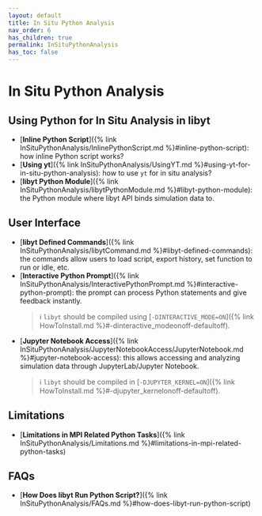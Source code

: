 ```yaml
---
layout: default
title: In Situ Python Analysis
nav_order: 6
has_children: true
permalink: InSituPythonAnalysis
has_toc: false
---
```


# In Situ Python Analysis

## Using Python for In Situ Analysis in libyt

- [**Inline Python Script**]({% link InSituPythonAnalysis/InlinePythonScript.md %}#inline-python-script): how inline Python script works?
- [**Using yt**]({% link InSituPythonAnalysis/UsingYT.md %}#using-yt-for-in-situ-python-analysis): how to use `yt` for in situ analysis?
- [**libyt Python Module**]({% link InSituPythonAnalysis/libytPythonModule.md %}#libyt-python-module): the Python module where libyt API binds simulation data to.

## User Interface

- [**libyt Defined Commands**]({% link InSituPythonAnalysis/libytCommand.md %}#libyt-defined-commands): the commands allow users to load script, export history, set function to run or idle, etc.
- [**Interactive Python Prompt**]({% link InSituPythonAnalysis/InteractivePythonPrompt.md %}#interactive-python-prompt): the prompt can process Python statements and give feedback instantly.
  > :information_source: `libyt` should be compiled using [`-DINTERACTIVE_MODE=ON`]({% link HowToInstall.md %}#-dinteractive_modeonoff-defaultoff).
- [**Jupyter Notebook Access**]({% link InSituPythonAnalysis/JupyterNotebookAccess/JupyterNotebook.md %}#jupyter-notebook-access): this allows accessing and analyzing simulation data through JupyterLab/Jupyter Notebook.
  > :information_source: `libyt` should be compiled in [`-DJUPYTER_KERNEL=ON`]({% link HowToInstall.md %}#-djupyter_kernelonoff-defaultoff).

## Limitations

- [**Limitations in MPI Related Python Tasks**]({% link InSituPythonAnalysis/Limitations.md %}#limitations-in-mpi-related-python-tasks)

## FAQs

- [**How Does libyt Run Python Script?**]({% link InSituPythonAnalysis/FAQs.md %}#how-does-libyt-run-python-script)
